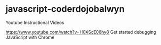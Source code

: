 # javascript-coderdojobalwyn

Youtube Instructional Videos

https://www.youtube.com/watch?v=H0XScE08hy8 Get started debugging JavaScript with Chrome

